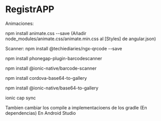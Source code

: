 # RegistrAPP
Animaciones:

npm install animate.css --save
(Añadir node_modules/animate.css/animate.min.css al [Styles] de angular.json)


Scanner:
npm install @techiediaries/ngx-qrcode --save

npm install phonegap-plugin-barcodescanner

npm install @ionic-native/barcode-scanner

npm install cordova-base64-to-gallery

npm install @ionic-native/base64-to-gallery

ionic cap sync

Tambien cambiar los compile a implementacioens de los gradle (En dependencias) En Android Studio
